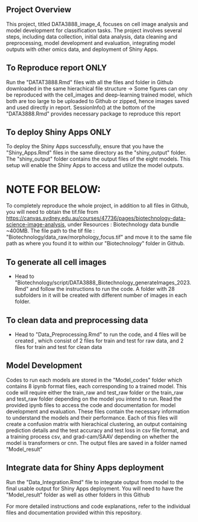 ## Project Overview
This project, titled DATA3888_image_4, focuses on cell image analysis and model development for classification tasks. The project involves several steps, including data collection, initial data analysis, data cleaning and preprocessing, model development and evaluation, integrating model outputs with other omics data, and deployment of Shiny Apps.

## To Reproduce report ONLY
Run the "DATAT3888.Rmd" files with all the files and folder in Github downloaded in the same hierachical file structure
-> Some figures can ony be reproduced with the cell_images and deep-learning trained model, which both are too large to be uploaded to Github or zipped, hence images saved and used directly in report. SessionInfo() at the bottom of the "DATA3888.Rmd" provides necessary package to reproduce this report

## To deploy Shiny Apps ONLY 
To deploy the Shiny Apps successfully, ensure that you have the "Shiny_Apps.Rmd" files in the same directory as the "shiny_output" folder. The "shiny_output" folder contains the output files of the eight models. This setup will enable the Shiny Apps to access and utilize the model outputs. 


# NOTE FOR BELOW: 
To completely reproduce the whole project, in addition to all files in Github, you will need to obtain the tif.file from https://canvas.sydney.edu.au/courses/47736/pages/biotechnology-data-science-image-analysis, under Resources : Biotechnology data bundle ~400MB. The file path to the tif file : "Biotechnology/data_raw/morphology_focus.tif" and move it to the same file path as where you found it to within our "Biotechnology" folder in Github. 

## To generate all cell images 
- Head to "Biotechnology/script/DATA3888_Biotechnology_generateImages_2023.Rmd" and follow the instructions to run the code. A folder with 28 subfolders in it will be created with different number of images in each folder. 

## To clean data and preprocessing data
- Head to "Data_Preprocessing.Rmd" to run the code, and 4 files will be created , which consist of 2 files for train and test for raw data, and 2 files for train and test for clean data

## Model Development
Codes to run each models are stored in the "Model_codes" folder which contains 8 ipynb format files, each corresponding to a trained model. This code will require either the train_raw and test_raw folder or the train_raw and test_raw folder depending on the model you intend to run. Read the provided ipynb files to access the code and documentation for model development and evaluation. These files contain the necessary information to understand the models and their performance. Each of this files will create a confusion matrix with hierachical clustering, an output containing prediction details and the test accuracy and test loss in csv file format, and a training process csv, and grad-cam/SAAV depending on whether the model is transformers or cnn. The output files are saved in a folder named "Model_result"

## Integrate data for Shiny Apps deployment 
Run the "Data_Integration.Rmd" file to integrate output from model to the final usable output for Shiny Apps deployment. You will need to have the "Model_result" folder as well as other folders in this Github


For more detailed instructions and code explanations, refer to the individual files and documentation provided within this repository.
